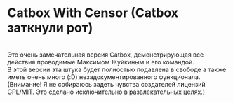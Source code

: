 # Catbox With Censor (Catbox заткнули рот)
<br>
Это очень замечательная версия Catbox, демонстрирующая все действия проводимые Максимом Жуйкиным и его командой.<br>
В этой версии эта штука будет полностью подавлена в свободе а также иметь очень много (:D) незадокументированного функционала.
<br>
(Внимание! Я не собираюсь задеть чувства создателей лицензий GPL/MIT. Это сделано исключительно в развлекательных целях.)
